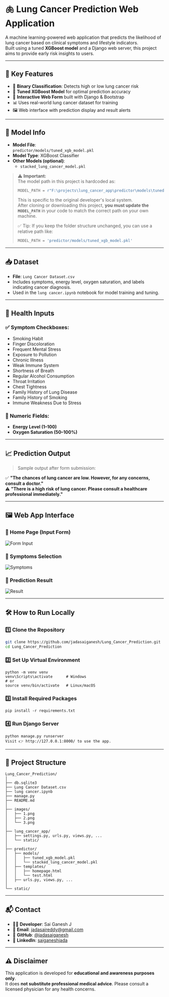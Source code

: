 # 🫁 Lung Cancer Prediction Web Application

A machine learning-powered web application that predicts the likelihood of lung cancer based on clinical symptoms and lifestyle indicators.  
Built using a tuned **XGBoost model** and a Django web server, this project aims to provide early risk insights to users.

---

## 🚀 Key Features

- 🎯 **Binary Classification**: Detects high or low lung cancer risk
- 🧠 **Tuned XGBoost Model** for optimal prediction accuracy
- 📑 **Interactive Web Form** built with Django & Bootstrap
- 📊 Uses real-world lung cancer dataset for training
- 🖼️ Web interface with prediction display and result alerts

---

## 🧠 Model Info

- **Model File**:  
  `predictor/models/tuned_xgb_model.pkl`
- **Model Type**: XGBoost Classifier
- **Other Models (optional)**:
  - `stacked_lung_cancer_model.pkl`
> ⚠️ **Important:**  
> The model path in this project is hardcoded as:
> ```python
> MODEL_PATH = r"F:\projects\lung_cancer_app\predictor\models\tuned_xgb_model.pkl"
> ```
> This is specific to the original developer's local system.  
> After cloning or downloading this project, **you must update the `MODEL_PATH`** in your code to match the correct path on your own machine.  
>  
> ✅ Tip: If you keep the folder structure unchanged, you can use a relative path like:
> ```python
> MODEL_PATH = 'predictor/models/tuned_xgb_model.pkl'
> ```

---

## 📥 Dataset

- **File**: `Lung Cancer Dataset.csv`
- Includes symptoms, energy level, oxygen saturation, and labels indicating cancer diagnosis.
- Used in the `lung cancer.ipynb` notebook for model training and tuning.

---

## 🏥 Health Inputs

### ✅ Symptom Checkboxes:
- Smoking Habit  
- Finger Discoloration  
- Frequent Mental Stress  
- Exposure to Pollution  
- Chronic Illness  
- Weak Immune System  
- Shortness of Breath  
- Regular Alcohol Consumption  
- Throat Irritation  
- Chest Tightness  
- Family History of Lung Disease  
- Family History of Smoking  
- Immune Weakness Due to Stress  

### 🔢 Numeric Fields:
- **Energy Level (1–100)**  
- **Oxygen Saturation (50–100%)**

---

## 📈 Prediction Output

> Sample output after form submission:

✅ **"The chances of lung cancer are low. However, for any concerns, consult a doctor."**  
⚠️ **"There is a high risk of lung cancer. Please consult a healthcare professional immediately."**

---

## 🖼️ Web App Interface

### 🔹 Home Page (Input Form)
![Form Input](images/1.png)

### 🔹 Symptoms Selection
![Symptoms](images/2.png)

### 🔹 Prediction Result
![Result](images/3.png)

---

## 🛠️ How to Run Locally

### 1️⃣ Clone the Repository
```bash
git clone https://github.com/jadasaiganesh/Lung_Cancer_Prediction.git
cd Lung_Cancer_Prediction
```
### 2️⃣ Set Up Virtual Environment
```
python -m venv venv
venv\Scripts\activate      # Windows
# or
source venv/bin/activate   # Linux/macOS
```
### 3️⃣ Install Required Packages
```
pip install -r requirements.txt
```
### 4️⃣ Run Django Server

```
python manage.py runserver
Visit 👉 http://127.0.0.1:8000/ to use the app.
```
---

## 📁 Project Structure
```
Lung_Cancer_Prediction/
│
├── db.sqlite3
├── Lung Cancer Dataset.csv
├── lung cancer.ipynb
├── manage.py
├── README.md
│
├── images/
│   ├── 1.png
│   ├── 2.png
│   └── 3.png
│
├── lung_cancer_app/
│   ├── settings.py, urls.py, views.py, ...
│   └── static/
│
├── predictor/
│   ├── models/
│   │   ├── tuned_xgb_model.pkl
│   │   └── stacked_lung_cancer_model.pkl
│   ├── templates/
│   │   ├── homepage.html
│   │   └── test.html
│   ├── urls.py, views.py, ...
│
└── static/
```
---

## 📬 Contact

- 👨‍💻 **Developer**: Sai Ganesh J  
- 📧 **Email**: [jadasaireddy@gmail.com](mailto:jadasaireddy@gmail.com)  
- 🔗 **GitHub**: [@jadasaiganesh](https://github.com/jadasaiganesh)  
- 🔗 **LinkedIn**: [saiganeshjada](https://www.linkedin.com/in/saiganeshjada)

---

## ⚠️ Disclaimer

This application is developed for **educational and awareness purposes only**.  
It does **not substitute professional medical advice**. Please consult a licensed physician for any health concerns.
